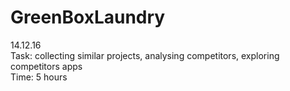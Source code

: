 # GreenBoxLaundry
14.12.16 <br> 
Task: collecting similar projects, analysing competitors, exploring competitors apps <br>
Time: 5 hours
